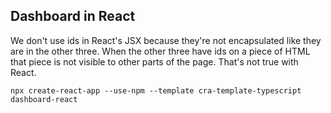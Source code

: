 ## Dashboard in React

We don't use ids in React's JSX because they're not encapsulated like they are in the other three. When the other three have ids on a piece of HTML that piece is not visible to other parts of the page. That's not true with React.

`npx create-react-app --use-npm --template cra-template-typescript dashboard-react`